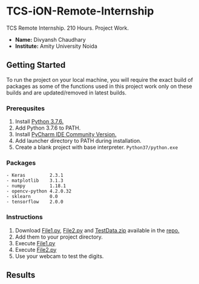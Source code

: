 # TCS-iON-Remote-Internship
TCS Remote Internship. 210 Hours. Project Work.
- **Name:** Divyansh Chaudhary
- **Institute:** Amity University Noida
## Getting Started
To run the project on your local machine, you will require the exact build of packages as some of the functions used in this project work only on these builds and are updated/removed in latest builds.
### Prerequsites
1. Install [Python 3.7.6.](https://www.python.org/downloads/release/python-376/)
2. Add Python 3.7.6 to PATH.
3. Install [PyCharm IDE Community Version.](https://www.jetbrains.com/pycharm/download/#section=windows)
4. Add launcher directory to PATH during installation.
5. Create a blank project with base interpreter. `Python37/python.exe`
### Packages
```
- Keras         2.3.1
- matplotlib    3.1.3
- numpy         1.18.1
- opencv-python 4.2.0.32
- sklearn       0.0
- tensorflow    2.0.0
```
### Instructions
1. Download [File1.py](https://github.com/itsDV7/TCS-iON-Remote-Internship/blob/master/File1.py), [File2.py](https://github.com/itsDV7/TCS-iON-Remote-Internship/blob/master/File2.py) and [TestData.zip](https://github.com/itsDV7/TCS-iON-Remote-Internship/blob/master/TestData.zip) available in the [repo.](https://github.com/itsDV7/TCS-iON-Remote-Internship/)
2. Add them to your project directory.
3. Execute [File1.py](https://github.com/itsDV7/TCS-iON-Remote-Internship/blob/master/File1.py)
4. Execute [File2.py](https://github.com/itsDV7/TCS-iON-Remote-Internship/blob/master/File2.py)
5. Use your webcam to test the digits.
## Results
